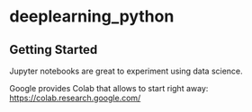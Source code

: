 # deeplearning_python

## Getting Started  
Jupyter notebooks are great to experiment using data science.

Google provides Colab that allows to start right away: https://colab.research.google.com/
